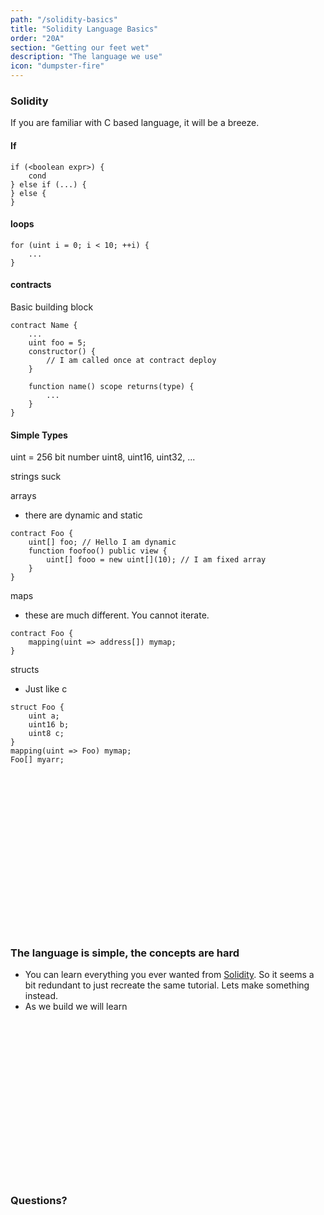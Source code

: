 ```yaml
---
path: "/solidity-basics"
title: "Solidity Language Basics"
order: "20A"
section: "Getting our feet wet"
description: "The language we use"
icon: "dumpster-fire"
---
```


### Solidity
If you are familiar with C based language, it will be a breeze.

#### If
```solidity
if (<boolean expr>) {
    cond
} else if (...) {
} else {
}
```

#### loops
```solidity
for (uint i = 0; i < 10; ++i) {
    ...
}
```

#### contracts
Basic building block

```solidity
contract Name {
    ...
    uint foo = 5;
    constructor() {
        // I am called once at contract deploy
    }

    function name() scope returns(type) {
        ...
    }
}
```

#### Simple Types

uint = 256 bit number
uint8, uint16, uint32, ...

strings suck

arrays
- there are dynamic and static

```
contract Foo {
    uint[] foo; // Hello I am dynamic
    function foofoo() public view {
        uint[] fooo = new uint[](10); // I am fixed array
    }
}
```

maps
- these are much different.  You cannot iterate.

```
contract Foo {
    mapping(uint => address[]) mymap;
}
```

structs
- Just like c
```
struct Foo {
    uint a;
    uint16 b;
    uint8 c;
}
mapping(uint => Foo) mymap;
Foo[] myarr;
```

<br />
<br />
<br />
<br />
<br />
<br />
<br />
<br />
<br />
<br />
<br />
<br />
<br />
<br />
<br />

### The language is simple, the concepts are hard

* You can learn everything you ever wanted from
  [Solidity](https://docs.soliditylang.org/en/v0.8.0/introduction-to-smart-contracts.html).
  So it seems a bit redundant to just recreate the same tutorial.  Lets make
  something instead.
* As we build we will learn

<br />
<br />
<br />
<br />
<br />
<br />
<br />
<br />
<br />
<br />
<br />
<br />
<br />
<br />
<br />

### Questions?

<br />
<br />
<br />
<br />
<br />
<br />
<br />
<br />
<br />
<br />
<br />
<br />
<br />
<br />
<br />

